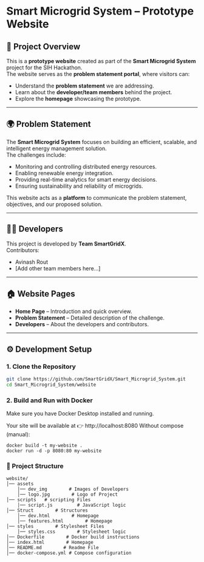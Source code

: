 # Smart Microgrid System – Prototype Website

## 📌 Project Overview
This is a **prototype website** created as part of the **Smart Microgrid System** project for the SIH Hackathon.  
The website serves as the **problem statement portal**, where visitors can:
- Understand the **problem statement** we are addressing.
- Learn about the **developer/team members** behind the project.
- Explore the **homepage** showcasing the prototype.

---

## 🌍 Problem Statement
The **Smart Microgrid System** focuses on building an efficient, scalable, and intelligent energy management solution.  
The challenges include:
- Monitoring and controlling distributed energy resources.
- Enabling renewable energy integration.
- Providing real-time analytics for smart energy decisions.
- Ensuring sustainability and reliability of microgrids.

This website acts as a **platform** to communicate the problem statement, objectives, and our proposed solution.

---

## 👨‍💻 Developers
This project is developed by **Team SmartGridX**.  
Contributors:
- Avinash Rout  
- [Add other team members here...]

---

## 🏠 Website Pages
- **Home Page** – Introduction and quick overview.  
- **Problem Statement** – Detailed description of the challenge.  
- **Developers** – About the developers and contributors.  

---

## ⚙️ Development Setup

### 1. Clone the Repository
```bash
git clone https://github.com/SmartGridX/Smart_Microgrid_System.git
cd Smart_Microgrid_System/website
```
### 2. Build and Run with Docker

Make sure you have Docker Desktop installed and running.


Your site will be available at 👉 http://localhost:8080
Without compose (manual):
```
docker build -t my-website .
docker run -d -p 8080:80 my-website
```

### 📂 Project Structure
```text
website/
│── assets
    │── dev_img        # Images of Developers
    │── logo.jpg        # Logo of Project
│── scripts   # scripting Files
    │── script.js         # JavaScript logic
│── Struct        # Structures
    │── dev.html        # Homepage
    │── features.html        # Homepage
│── styles        # Stylesheet Files
    │── styles.css        # Stylesheet logic
│── Dockerfile        # Docker build instructions
│── index.html        # Homepage
│── README.md        # Readme File
│── docker-compose.yml # Compose configuration
```